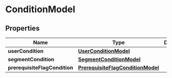 

# ConditionModel


## Properties

| Name | Type | Description | Notes |
|------------ | ------------- | ------------- | -------------|
|**userCondition** | [**UserConditionModel**](UserConditionModel.md) |  |  |
|**segmentCondition** | [**SegmentConditionModel**](SegmentConditionModel.md) |  |  |
|**prerequisiteFlagCondition** | [**PrerequisiteFlagConditionModel**](PrerequisiteFlagConditionModel.md) |  |  |



